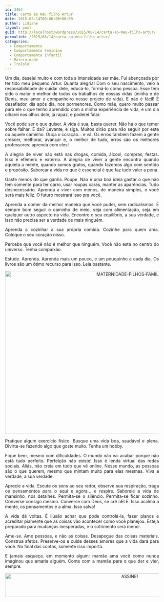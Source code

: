 ```yaml
---
id: 3464
title: Carta ao meu filho Artur.
date: 2015-08-14T00:00:00+00:00
author: Lidiane
layout: post
guid: http://localhost/wordpress/2015/08/14/carta-ao-meu-filho-artur/
permalink: /2015/08/14/carta-ao-meu-filho-artur/
categories:
  - Comportamento
  - Comportamento Feminino
  - Comportamento Infantil
  - Maternidade
  - Trololó
---
```

<p align="justify">
  Um dia, desejei muito e com toda a intensidade ser mãe. Fui abençoada por ter tido meu pequeno Artur. Quanta alegria! Com o seu nascimento, veio a resposabilidade de cuidar dele, educá-lo, formá-lo como pessoa. Esse tem sido o maior e melhor de todos os trabalhos de nossas vidas (minha e de Denis, meu amor e companheiro nesse projeto de vida). E não é fácil! É desafiador, dia após dia, nos pormenores. Como mãe, quero muito passar para ele o que tenho aprendido com a minha experiência de vida, e um dia olharei nos olhos dele, já rapaz, e poderei falar:
</p>

<p align="justify">
  Você pode ser o que quiser. A vida é sua, basta querer. Não há o que temer sobre falhar. E daí? Levante, e siga. Muitos dirão para não seguir por este ou aquele caminho. Ouça o coração… e vá. Os erros também fazem a gente crescer, melhorar, avançar e, o melhor de tudo, erros são os melhores professores: aprenda com eles!
</p>

<p align="justify">
  A alegria de viver não está nas drogas, comida, álcool, compras, festas. Isso é efêmero e externo. A alegria de viver a gente encontra quando aquieta a mente, quando somos gratos, quando fazemos algo com sentido e propósito. Saborear a vida no que é essencial é que faz tudo valer a pena.
</p>

<p align="justify">
  Gaste menos do que ganha. Poupe. Não é uma boa ideia gastar o que não tem somente para ter carro, usar roupas caras, manter as aparências. Tudo desnecessário. Aprenda a viver com menos, de maneira simples, e você será mais feliz. O futuro mostrará isso pra você.
</p>

<p align="justify">
  Aprenda a comer da melhor maneira que você puder, sem radicalismos. É sempre bom seguir o caminho de meio, seja com alimentação, seja em qualquer outro aspecto na vida. Encontre o seu equilíbrio, a sua verdade, e isso não precisa ser a verdade de mais ninguém.
</p>

<p align="justify">
  Aprenda a cozinhar a sua própria comida. Cozinhe para quem ama. Coloque o seu coração nisso.
</p>

<p align="justify">
  Perceba que você não é melhor que ninguém. Você não está no centro do universo. Tenha compaixão.
</p>

<p align="justify">
  Estude. Aprenda. Aprenda mais um pouco, e um pouquinho a cada dia. Os livros são um ótimo recurso para isso. Leia bastante.
</p>

<p align="center">
  <a href="http://www.trololodemulher.com.br/blog/wp-content/uploads/2015/08/MATERNIDADE-FILHOS-FAMILIA.jpg"><img class="alignnone size-full wp-image-11293" src="http://www.trololodemulher.com.br/blog/wp-content/uploads/2015/08/MATERNIDADE-FILHOS-FAMILIA.jpg" alt="MATERNIDADE-FILHOS-FAMILIA" width="800" height="533" /></a>
</p>

<p align="justify">
  Pratique algum exercício físico. Busque uma vida boa, saudável e plena. Divirta-se fazendo algo que goste muito. Tenha um hobby.
</p>

<p align="justify">
  Fique bem, mesmo com dificuldades. O mundo não vai acabar porque não está tudo perfeito. Perfeição não existe! Isso é lenda virtual das redes sociais. Aliás, não creia em tudo que vê online. Nesse mundo, as pessoas são o que querem, mesmo que mintam muito para elas mesmas. Viva a verdade, a sua verdade.
</p>

<p align="justify">
  Aprecie a vida. Escute os sons ao seu redor, observe sua respiração, traga os pensamentos para o aqui e agora… e respire. Saboreie a vida de mansinho, nos detalhes. Permita-se o silêncio. Permita-se ficar sozinho. Converse consigo mesmo. Converse com Deus, se crê nELE. Isso acalma a mente, os pensamentos e a alma. Isso salva!
</p>

<p align="justify">
  A vida dá voltas. É ilusão achar que pode controlá-la, fazer planos e acreditar piamente que as coisas vão acontecer como você planejou. Esteja preparado para mudanças inesperadas, e o sofrimento será menor.
</p>

<p align="justify">
  Ame-se. Ame pessoas, e não as coisas. Desapegue das coisas materiais. Construa afetos. Preserve-os e cuide desses amores que a vida dará para você. No final das contas, somente isso importa.
</p>

<p align="justify">
  E jamais esqueça, em momento algum: mamãe ama você como nunca imaginou que amaria alguém. Conte com a mamãe para o que der e vier, sempre.
</p>

<p align="center">
  <a href="http://feedburner.google.com/fb/a/mailverify?uri=blogBichaFemea&loc=en_US" target="_blank"><img class="alignnone size-full wp-image-10439" src="http://www.trololodemulher.com.br/blog/wp-content/uploads/2014/09/ASSINE.png" alt="ASSINE!" width="800" height="78" /></a>
</p>

<p align="justify">